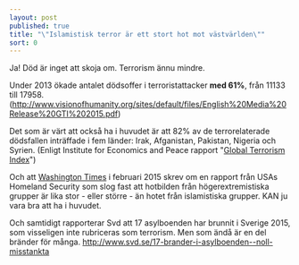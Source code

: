 ```yaml
---
layout: post
published: true
title: "\"Islamistisk terror är ett stort hot mot västvärlden\""
sort: 0
---
```



Ja! Död är inget att skoja om. Terrorism ännu mindre.

Under 2013 ökade antalet dödsoffer i terroristattacker **med 61%**, från 11133 till 17958.  (http://www.visionofhumanity.org/sites/default/files/English%20Media%20Release%20GTI%202015.pdf)

Det som är värt att också ha i huvudet är att 82% av de terrorelaterade dödsfallen inträffade i fem länder: Irak, Afganistan, Pakistan, Nigeria och Syrien. (Enligt Institute for Economics and Peace rapport "[Global Terrorism Index](http://www.visionofhumanity.org/sites/default/files/Global%20Terrorism%20Index%20Report%202014_0.pdf)")

Och att [Washington Times](http://www.washingtontimes.com/news/2015/feb/21/dhs-intelligence-report-warns-of-domestic-right-wi/) i februari 2015 skrev om en rapport från USAs Homeland Security som slog fast att hotbilden från högerextremistiska grupper är lika stor - eller större - än hotet från islamistiska grupper. KAN ju vara bra att ha i huvudet.


Och samtidigt rapporterar Svd att 17 asylboenden har brunnit i Sverige 2015, som visseligen inte rubriceras som terrorism. Men som ändå är en del bränder för många. http://www.svd.se/17-brander-i-asylboenden--noll-misstankta
